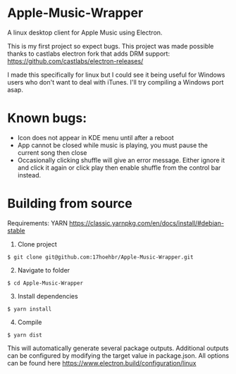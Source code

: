 # Apple-Music-Wrapper
A linux desktop client for Apple Music using Electron.

This is my first project so expect bugs. This project was made possible thanks to castlabs electron fork that adds DRM support: https://github.com/castlabs/electron-releases/

I made this specifically for linux but I could see it being useful for Windows users who don't want to deal with iTunes. I'll try compiling a Windows port asap.

# Known bugs:
- Icon does not appear in KDE menu until after a reboot
- App cannot be closed while music is playing, you must pause the current song then close
- Occasionally clicking shuffle will give an error message. Either ignore it and click it again or click play then enable shuffle from the control bar instead.

# Building from source

Requirements: YARN https://classic.yarnpkg.com/en/docs/install/#debian-stable

1. Clone project

```$ git clone git@github.com:17hoehbr/Apple-Music-Wrapper.git```

2. Navigate to folder 

```$ cd Apple-Music-Wrapper```

3. Install dependencies

```$ yarn install```

4. Compile

```$ yarn dist```

This will automatically generate several package outputs. Additional outputs can be configured by modifying the target value in package.json. All options can be found here https://www.electron.build/configuration/linux

